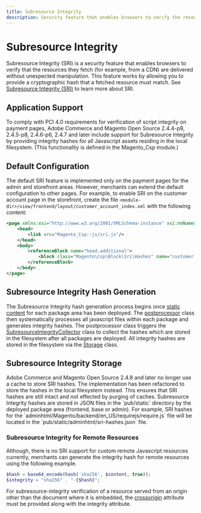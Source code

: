 ```yaml
---
title: Subresource Integrity
description: Security feature that enables browsers to verify the resources that they fetch.
---
```


# Subresource Integrity

Subresource Integrity (SRI) is a security feature that enables browsers to verify that the resources they fetch (for example, from a CDN) are delivered without unexpected manipulation. This feature works by allowing you to provide a cryptographic hash that a fetched resource must match.
See [Subresource Integrity (SRI)](https://developer.mozilla.org/en-US/docs/Web/Security/Subresource_Integrity) to learn more about SRI.

## Application Support

To comply with PCI 4.0 requirements for verification of script integrity on payment pages, Adobe Commerce and Magento Open Source 2.4.4-p9, 2.4.5-p8, 2.4.6-p6, 2.4.7 and later include support for Subresource Integrity by providing integrity hashes for all Javascript assets residing in the local filesystem. (This
functionality is defined in the Magento_Csp module.)

## Default Configuration

The default SRI feature is implemented only on the payment pages for the admin and storefront areas. However, merchants can extend the default configuration to other pages. For example, to enable SRI on the customer account page in the storefront, create the file `<module-dir>/view/frontend/layout/customer_account_index.xml` with the following content:

```xml
<page xmlns:xsi="http://www.w3.org/2001/XMLSchema-instance" xsi:noNamespaceSchemaLocation="urn:magento:framework:View/Layout/etc/page_configuration.xsd">
    <head>
        <link src="Magento_Csp::js/sri.js"/>
    </head>
    <body>
        <referenceBlock name="head.additional">
            <block class="Magento\Csp\Block\Sri\Hashes" name="customer.account.index.sri.hashes" template="Magento_Csp::sri/hashes.phtml"/>
        </referenceBlock>
    </body>
</page>
```

## Subresource Integrity Hash Generation

The Subresource Integrity hash generation process begins once [static content](https://experienceleague.adobe.com/en/docs/commerce-operations/configuration-guide/cli/static-view/static-view-file-deployment) for each package area has been deployed.
The [postprocessor](https://github.com/magento/magento2/tree/2.4-develop/app/code/Magento/Csp/Model/Deploy/Package/Processor/PostProcessor) class then systematically processes all javascript files within each package and generates integrity hashes.
The postprocessor class triggers the [SubresourceIntegrityCollector](https://github.com/magento/magento2/blob/2.4-develop/app/code/Magento/Csp/Model/SubresourceIntegrityCollector.php) class to collect the hashes which are stored in the filesystem after all packages are deployed.
All integrity hashes are stored in the filesystem via the [Storage](https://github.com/magento/magento2/blob/2.4-develop/app/code/Magento/Csp/Model/SubresourceIntegrity/Storage/File.php) class.

## Subresource Integrity Storage

<InlineAlert slots="text" />
Adobe Commerce and Magento Open Source 2.4.8 and later no longer use a cache to store SRI hashes. The implementation has been refactored to store the hashes in the local filesystem instead. This ensures that SRI hashes are still intact and not effected by purging of caches.
Subresource Integrity hashes are stored in JSON files in the `pub/static` directory by the deployed package area (frontend, base or admin).
For example, SRI hashes for the `adminhtml/Magento/backend/en_US/requirejs/require.js` file will be located in the `pub/static/adminhtml/sri-hashes.json` file.

### Subresource Integrity for Remote Resources

Although, there is no SRI support for custom remote Javascript resources currently, merchants can generate the integrity hash for remote resources using the following example.

```php
$hash = base64_encode(hash('sha256', $content, true));
$integrity = "sha256" . "-{$hash}";
```

<InlineAlert slots="text" />

For subresource-integrity verification of a resource served from an origin other than the document where it is embedded, the [crossorigin](https://developer.mozilla.org/en-US/docs/Web/HTML/Reference/Attributes/crossorigin) attribute must be provided along with the integrity attribute.
